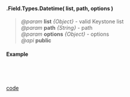 #### .Field.Types.Datetime( list, path, options )  
> *@param* **list** _{Object}_  - valid Keystone list   
> *@param* **path** _{String}_  - path   
> *@param* **options** _{Object}_  - options   
> *@api* **public**  



<div class="code-header"> <h4>Example</h4></div><pre class=" language-javascript"><code class="language-javascript">

</code></pre>

<div class="code-header addGitHubLink" data-file="fields/types/datetime/DatetimeType.js"> <a href="#" class="loadCode"> code</a></div><pre class=" language-javascript hideCode api"></pre> 
